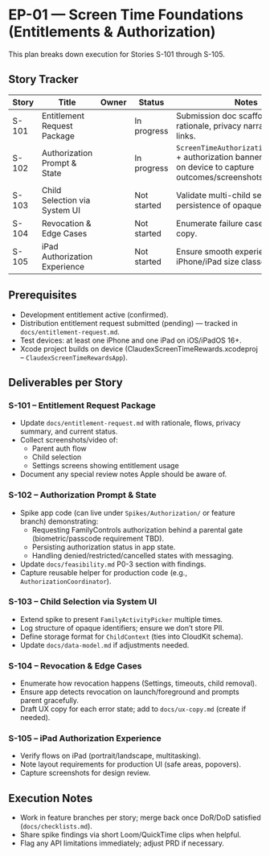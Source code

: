 # EP-01 — Screen Time Foundations (Entitlements & Authorization)

This plan breaks down execution for Stories S-101 through S-105.

## Story Tracker

| Story | Title | Owner | Status | Notes |
| --- | --- | --- | --- | --- |
| S-101 | Entitlement Request Package | | In progress | Submission doc scaffolded; add rationale, privacy narrative, artefact links. |
| S-102 | Authorization Prompt & State | | In progress | `ScreenTimeAuthorizationCoordinator` + authorization banner added; run on device to capture outcomes/screenshots. |
| S-103 | Child Selection via System UI | | Not started | Validate multi-child selection and persistence of opaque IDs. |
| S-104 | Revocation & Edge Cases | | Not started | Enumerate failure cases and UX copy. |
| S-105 | iPad Authorization Experience | | Not started | Ensure smooth experience across iPhone/iPad size classes. |

## Prerequisites

- Development entitlement active (confirmed).
- Distribution entitlement request submitted (pending) — tracked in `docs/entitlement-request.md`.
- Test devices: at least one iPhone and one iPad on iOS/iPadOS 16+.
- Xcode project builds on device (ClaudexScreenTimeRewards.xcodeproj – `ClaudexScreenTimeRewardsApp`).

## Deliverables per Story

### S-101 – Entitlement Request Package
- Update `docs/entitlement-request.md` with rationale, flows, privacy summary, and current status.
- Collect screenshots/video of:
  - Parent auth flow
  - Child selection
  - Settings screens showing entitlement usage
- Document any special review notes Apple should be aware of.

### S-102 – Authorization Prompt & State
- Spike app code (can live under `Spikes/Authorization/` or feature branch) demonstrating:
  - Requesting FamilyControls authorization behind a parental gate (biometric/passcode requirement TBD).
  - Persisting authorization status in app state.
  - Handling denied/restricted/cancelled states with messaging.
- Update `docs/feasibility.md` P0-3 section with findings.
- Capture reusable helper for production code (e.g., `AuthorizationCoordinator`).

### S-103 – Child Selection via System UI
- Extend spike to present `FamilyActivityPicker` multiple times.
- Log structure of opaque identifiers; ensure we don’t store PII.
- Define storage format for `ChildContext` (ties into CloudKit schema).
- Update `docs/data-model.md` if adjustments needed.

### S-104 – Revocation & Edge Cases
- Enumerate how revocation happens (Settings, timeouts, child removal).
- Ensure app detects revocation on launch/foreground and prompts parent gracefully.
- Draft UX copy for each error state; add to `docs/ux-copy.md` (create if needed).

### S-105 – iPad Authorization Experience
- Verify flows on iPad (portrait/landscape, multitasking).
- Note layout requirements for production UI (safe areas, popovers).
- Capture screenshots for design review.

## Execution Notes

- Work in feature branches per story; merge back once DoR/DoD satisfied (`docs/checklists.md`).
- Share spike findings via short Loom/QuickTime clips when helpful.
- Flag any API limitations immediately; adjust PRD if necessary.
